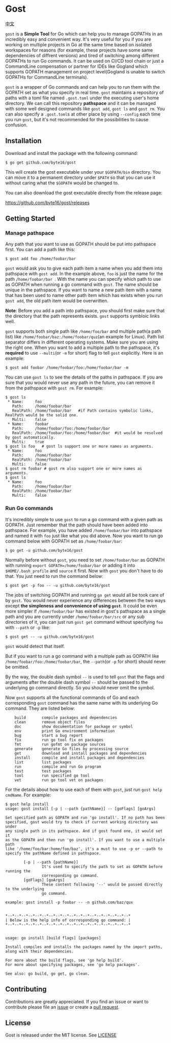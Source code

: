 # Gost

[中文](https://github.com/byte16/gost/blob/master/README_zh.md)

`gost` is a **Simple Tool** for Go which can help you to manage GOPATHs in an incredibly easy and convenient  way. It's very useful for you if you are working on multiple projects in Go at the same time based on isolated workspaces for reasons (for example, these projects have some same dependencies of diffrent versions) and tired of switching among different GOPATHs to run Go commands. It can be used on CI/CD tool chain or just a CommandLine compensation or partner for IDEs like Gogland which supports GOPATH management on project level(Gogland is unable to switch GOPATHs for CommandLine terminals).



`gost` is a wrapper of Go commands and can help you to run them with the GOPATH set as what you specify in real time. `gost` maintains a repository of paths with a toml file named `.gost.toml` under the executing user's home directory. We can call this repository **pathspace** and it can be managed with some well designed commands like `gost add`, `gost ls` and `gost rm`. You can also specify a `.gost.toml`s at other place by using `--config` each time you run `gost`, but it's not recommended for the possibilities to cause confusion.



## Installation

Download and install the package with the following command:

```
$ go get github.com/byte16/gost
```

This will create the gost executable under your `$GOPATH/bin` directory. You can move it to a permanent directory under `$PATH` so that you can use it without caring what the `$GOPATH` would be changed to.

You can also download the gost executable directly from the release page:

https://github.com/byte16/gost/releases



## Getting Started

### Manage pathspace

Any path that you want to use as GOPATH should be put into pathspace first. You can add a path like this:

```
$ gost add foo /home/foobar/bar
```

 `gost` would ask you to give each path item a name when you add them into pathspace with `gost add`. In the example above, `foo` is just the name for the path `/home/foobar/bar `. With the name you can specify which path to use as GOPATH  when running a go command with `gost`. The name should be unique in the pathspace. If you want to name a new path item with a name that has been used to name other path item which has exists when you run `gost add`, the old path item would be overwritten.

**Note**: Before you add a path into pathspace, you should first make sure that the directory that the path represents exists. `gost` supports symbloic links well.



`gost` supports both single path like `/home/foo/bar` and multiple path(a path list) like `/home/foobar/baz:/home/foobar/quz`(an example for Linux). Path list separator differs in different operating systems. Make sure you are using the right one. When you want to add a multiple path to the pathspace, it's **required** to use `--multi`(or `-m` for short) flag to tell `gost` explicitly. Here is an example:

```
$ gost add foobar /home/foobar/foo:/home/foobar/bar -m
```



You can use `gost ls` to see the details of the paths in pathspace. If you are sure that you would never use any path in the future, you can remove it from the pathspace with `gost rm`. For example:

```
$ gost ls
 * Name:     foo
   Path:     /home/foobar/bar
   RealPath: /home/foobar/bar 	#if Path contains symbolic links, RealPath would be the solid one.
   Multi:    false
 * Name:     foobar
   Path:     /home/foobar/foo:/home/foobar/bar
   RealPath: /home/foobar/foo:/home/foobar/bar 	#it would be resolved by gost automatically.
   Multi:    true
$ gost ls foo	# gost ls support one or more names as arguments.
 * Name:     foo
   Path:     /home/foobar/bar
   RealPath: /home/foobar/bar
   Multi:    false
$ gost rm foobar # gost rm also support one or more names as arguments.
$ gost ls 
 * Name:     foo
   Path:     /home/foobar/bar
   RealPath: /home/foobar/bar
   Multi:    false
```



### Run Go commands

It's incredibly simple to use `gost` to run a go command with a given path as GOPATH. Just remember that the path should have been added into pathspace. For example, you have added `/home/foobar/bar` into pathspace and named it with `foo` just like what you did above. Now you want to run go command below with GOPATH set as `/home/foobar/bar`:

```
$ go get -u github.com/byte16/gost
```

Normally before without `gost`, you need to set `/home/foobar/bar` as GOPATH with running `export GOPATH=/home/foobar/bar`  or adding it into `$HOME/.bash_profile` and `source` it first. Now with `gost` you don't have to do that. You just need to run the command below:

```
$ gost get -p foo -- -u github.com/byte16/gost
```

The jobs of switching GOPATH and running `go get` would all be took care of by `gost`. You would never experience any differences between the two ways except **the simpleness and convenience of using `gost`**. It could be even more simpler if `/home/foobar/bar` has existed in gost's pathspace as a single path and you are currently under `/home/foobar/bar/src` or any sub directories of it, you can just run `gost get` command without specifying `foo` with `--path` or `-p` like:

```
$ gost get -- -u github.com/byte16/gost
```

`gost` would detect that itself.

But if you want to run a go command with a multiple path as GOPATH like `/home/foobar/foo:/home/foobar/bar`, the `--path`(or `-p` for short) should never be omitted.



By the way, the double dash symbol `--` is used to tell `gost` that the flags and arguments after the double dash symbol `--` should be passed to the underlying go command directly. So you should never omit the symbol.



Now `gost` supports all the functional commands of Go and each corresponding `gost`
command has the same name with its underlying Go command. They are listed below:

        build       compile packages and dependencies
        clean       remove object files
        doc         show documentation for package or symbol
        env         print Go environment information
        bug         start a bug report
        fix         run go tool fix on packages
        fmt         run gofmt on package sources
        generate    generate Go files by processing source
        get         download and install packages and dependencies
        install     compile and install packages and dependencies
        list        list packages
        run         compile and run Go program
        test        test packages
        tool        run specified go tool
        vet         run go tool vet on packages
For the details about how to use each of them with `gost`, just run `gost help cmdName`. For example:

```
$ gost help install
usage: gost install [-p | --path {pathName}] -- [goFlags] [goArgs]

Set specified path as GOPATH and run 'go install'. If no path has been
specified, gost would try to check if current working directory was under
any single path in its pathspace. And if gost found one, it would set it
as the GOPATH and then run 'go install'. If you want to use a multiple path
like '/home/foo/bar:home/foo/baz', it's a must to use -p or --path to
specify the pathName defined in pathspace.

        [-p | --path {pathName}]
                It's used to specify the path to set as GOPATH before running the
                corresponding go command.
        [goFlags] [goArgs]
                These content following '--' would be passed directly to the underlying
                go command.

example: gost install -p foobar -- -n github.com/baz/qux


*--*--*--*--*--*--*--*--*--*--*--*--*--*--*--*--*--*--*
| Below is the help info of corresponding go command: |
*--*--*--*--*--*--*--*--*--*--*--*--*--*--*--*--*--*--*


usage: go install [build flags] [packages]

Install compiles and installs the packages named by the import paths,
along with their dependencies.

For more about the build flags, see 'go help build'.
For more about specifying packages, see 'go help packages'.

See also: go build, go get, go clean.

```



## Contributing

Contributions are greatly appreciated. If you find an issue or want to contribute please file an [issue](https://github.com/byte16/gost/issues) or create a [pull request](https://github.com/byte16/gost/pulls).



## License

Gost is released under the MIT license. See [LICENSE](https://github.com/byte16/gost/blob/master/LICENSE)